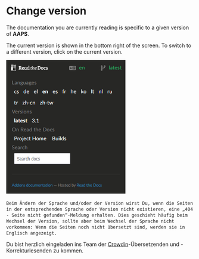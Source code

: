 # Change version

The documentation you are currently reading is specific to a given version of **AAPS**.

The current version is shown in the bottom right of the screen. To switch to a different version, click on the current version.

![Sprachauswahl öffnen](../images/documentation_language_menu.png)

```{warning}
Beim Ändern der Sprache und/oder der Version wirst Du, wenn die Seiten in der entsprechenden Sprache oder Version nicht existieren, eine „404 - Seite nicht gefunden“-Meldung erhalten. Dies geschieht häufig beim Wechsel der Version, sollte aber beim Wechsel der Sprache nicht vorkommen: Wenn die Seiten noch nicht übersetzt sind, werden sie in Englisch angezeigt.
```

Du bist herzlich eingeladen ins Team der [Crowdin](https://crowdin.com/project/androidapsdocs)-Übersetzenden und -Korrekturlesenden zu kommen.
